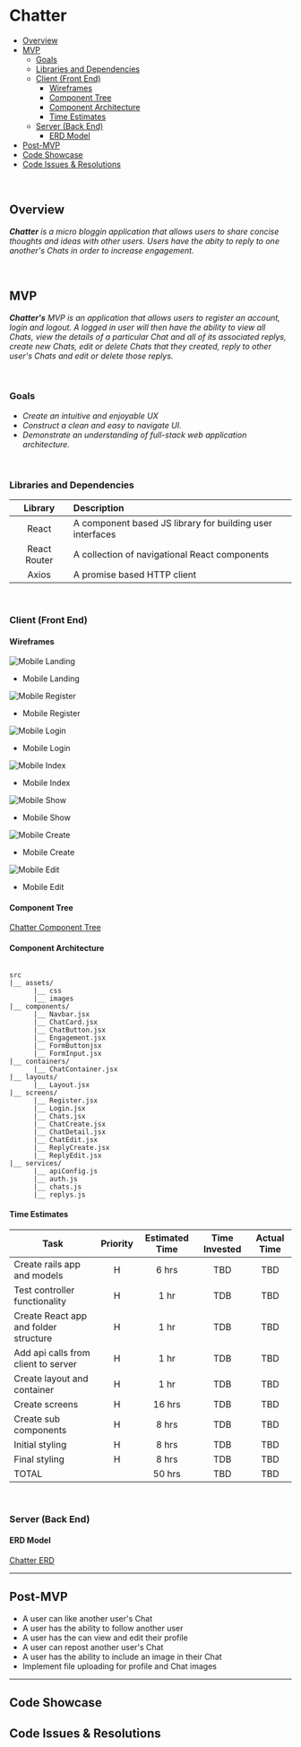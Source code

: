 # Chatter <!-- omit in toc -->

- [Overview](#overview)
- [MVP](#mvp)
  - [Goals](#goals)
  - [Libraries and Dependencies](#libraries-and-dependencies)
  - [Client (Front End)](#client-front-end)
    - [Wireframes](#wireframes)
    - [Component Tree](#component-tree)
    - [Component Architecture](#component-architecture)
    - [Time Estimates](#time-estimates)
  - [Server (Back End)](#server-back-end)
    - [ERD Model](#erd-model)
- [Post-MVP](#post-mvp)
- [Code Showcase](#code-showcase)
- [Code Issues & Resolutions](#code-issues--resolutions)

<br>

## Overview

_**Chatter** is a micro bloggin application that allows users to share concise thoughts and ideas with other users. Users have the abity to reply to one another's Chats in order to increase engagement._


<br>

## MVP

_**Chatter's** MVP is an application that allows users to register an account, login and logout. A logged in user will then have the ability to view all Chats, view the details of a particular Chat and all of its associated replys, create new Chats, edit or delete Chats that they created, reply to other user's Chats and edit or delete those replys._

<br>

### Goals

- _Create an intuitive and enjoyable UX_
- _Construct a clean and easy to navigate UI._
- _Demonstrate an understanding of full-stack web application architecture._

<br>

### Libraries and Dependencies


|     Library      | Description                                               |
| :--------------: | :-------------------------------------------------------- |
|      React       | A component based JS library for building user interfaces |
|   React Router   | A collection of navigational React components             |
|      Axios       | A promise based HTTP client                               |


<br>

### Client (Front End)

#### Wireframes

![Mobile Landing](https://res.cloudinary.com/ditt6ekpx/image/upload/v1626955527/GA%20Project%204/Landing_anklyq.png)

- Mobile Landing

![Mobile Register](https://res.cloudinary.com/ditt6ekpx/image/upload/v1626955528/GA%20Project%204/Sign_Up_oraerj.png)

- Mobile Register

![Mobile Login](https://res.cloudinary.com/ditt6ekpx/image/upload/v1626955528/GA%20Project%204/Sign_In_tzdqau.png)

- Mobile Login

![Mobile Index](https://res.cloudinary.com/ditt6ekpx/image/upload/v1626955527/GA%20Project%204/Index_yhrmag.png)

- Mobile Index

![Mobile Show](https://res.cloudinary.com/ditt6ekpx/image/upload/v1626955527/GA%20Project%204/Show_dr78vi.png)

- Mobile Show

![Mobile Create](https://res.cloudinary.com/ditt6ekpx/image/upload/v1626955527/GA%20Project%204/Create_x4n1oh.png)

- Mobile Create

![Mobile Edit](https://res.cloudinary.com/ditt6ekpx/image/upload/v1626955527/GA%20Project%204/Edit_f0cq4z.png)

- Mobile Edit

#### Component Tree

[Chatter Component Tree](https://res.cloudinary.com/ditt6ekpx/image/upload/v1626954815/GA%20Project%204/chatter_component_hierarchy_brel2n.png)

#### Component Architecture


``` structure

src
|__ assets/
      |__ css
      |__ images
|__ components/
      |__ Navbar.jsx
      |__ ChatCard.jsx
      |__ ChatButton.jsx
      |__ Engagement.jsx
      |__ FormButtonjsx
      |__ FormInput.jsx
|__ containers/
      |__ ChatContainer.jsx
|__ layouts/
      |__ Layout.jsx
|__ screens/
      |__ Register.jsx
      |__ Login.jsx
      |__ Chats.jsx
      |__ ChatCreate.jsx
      |__ ChatDetail.jsx
      |__ ChatEdit.jsx
      |__ ReplyCreate.jsx
      |__ ReplyEdit.jsx
|__ services/
      |__ apiConfig.js
      |__ auth.js
      |__ chats.js
      |__ replys.js

```

#### Time Estimates


| Task                                  | Priority | Estimated Time | Time Invested | Actual Time |
| ------------------------------------- | :------: | :------------: | :-----------: | :---------: |
| Create rails app and models           |    H     |     6 hrs      |     TBD       |     TBD     |
| Test controller functionality         |    H     |     1 hr       |     TDB       |     TBD     |
| Create React app and folder structure |    H     |     1 hr       |     TDB       |     TBD     |
| Add api calls from client to server   |    H     |     1 hr       |     TDB       |     TBD     |
| Create layout and container           |    H     |     1 hr       |     TDB       |     TBD     |
| Create screens                        |    H     |     16 hrs     |     TDB       |     TBD     |
| Create sub components                 |    H     |     8 hrs      |     TDB       |     TBD     |
| Initial styling                       |    H     |     8 hrs      |     TDB       |     TBD     |
| Final styling                         |    H     |     8 hrs      |     TDB       |     TBD     |
| TOTAL                                 |          |     50 hrs     |     TBD       |     TBD     |



<br>

### Server (Back End)

#### ERD Model


[Chatter ERD](https://res.cloudinary.com/ditt6ekpx/image/upload/v1626958292/GA%20Project%204/chatter_erd_vnkuwo.png)
<br>

***

## Post-MVP
- A user can like another user's Chat
- A user has the ability to follow another user
- A user has the can view and edit their profile
- A user can repost another user's Chat
- A user has the ability to include an image in their Chat
- Implement file uploading for profile and Chat images

***

## Code Showcase



## Code Issues & Resolutions


